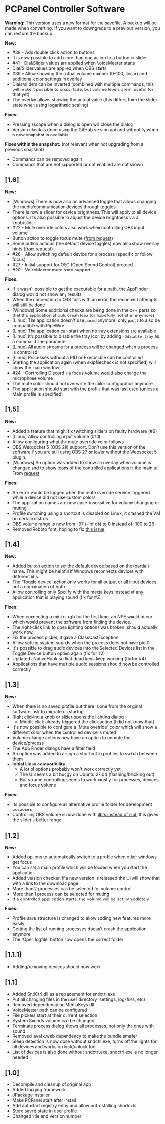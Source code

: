 # PCPanel Controller Software

<!-- Releasenotes without version are included in releases -->

**Warning:** This version uses a new format for the savefile.
A backup will be made when converting. If you want to downgrade to a previous version, you can restore the backup.

**New:**

- #38 - Add double click action to buttons
- It is now possible to add more than one action to a button or slider
- #41 - Dial/Slider values are applied when VoiceMeeter starts
- Dial/Slider values are applied when OBS starts
- #39 - Allow showing the actual volume number (0-100, linear) and additional color settings in overlay
- Dials/sliders can be inverted (combined with multiple commands, this will make it possible to cross-fade, but volume levels aren't useful for that yet)
- The overlay allows showing the actual value (this differs from the slider state when using logarithmic scaling)

**Fixes:**

- Pressing escape when a dialog is open will close the dialog
- Version check is done using the GitHub version api and will notify when a new snapshot is available

**Fixes within the snapshot:**
(not relevant when not upgrading from a previous snapshot)

- Commands can be removed again
- Commands that are not supported or not enabled are not shown

## [1.6]

**New:**

- [Windows] There is now also an advanced toggle that allows changing the media/communication devices through toggles
- There is now a slider for device brightness. This will apply to all device options. It's also possible to adjust the device brightness via a knob/slider.
- #22 - Mute override colors also work when controlling OBS input volume
- Button action to toggle focus mute ([from request](https://www.reddit.com/r/PCPanel/comments/zyh3sr/toggle_muteunmute_focused_application/))
- Some button actions (the default device toggles) now also show overlay hints ([from request](https://www.reddit.com/r/PCPanel/comments/zhun8a/feature_suggestion_add_a_little_indicatoroverlay/))
- #26 - Allow switching default device for a process (specific or follow focus)
- #27 - Initial support for OSC (Open Sound Control) protocol
- #29 - VoiceMeeter mute state support

**Fixes:**

- If it wasn't possible to get the executable for a path, the AppFinder dialog would not show any results
- When the connection to OBS fails with an error, the reconnect attempts will still be done
- [Windows] Some additional checks are being done in the c++ parts so that the application should crash less (or hopefully not at all anymore)
- [Linux] The application doesn't use `pacmd` anymore, only `pactl` to also be compatible with PipeWire
- [Linux] The application can start when no tray extensions are available
- [Linux] It's possible to disable the tray icon by adding `-Ddisable.tray` as a command line parameter
- [Linux] All audio streams for a process will be changed when a process is controlled
- [Linux] Processes without a PID or Executable can be controlled
- Starting the application again (when skipfilecheck is not specified) will show the main window
- #24 - Controlling Discord via focus volume would also change the microphone volume
- The mute color should not overwrite the color configuration anymore
- The application should start with the profile that was last used (unless a Main profile is specified)

## [1.5]

**New:**

- Added a feature that might fix twitching sliders on faulty hardware (#6)
- [Linux] Allow controlling input volume (#10)
- Allow configuring what the mute override color follows
- OBS Websocket 5 (OBS 28) support. Don't use this version of the software if you are still using OBS 27 or lower without the Websocket 5 plugin.
- [Windows] An option was added to show an overlay when volume is changed and to show icons of the controlled applications in the main ui.
  From [request](https://www.reddit.com/r/PCPanel/comments/xf14ol)

**Fixes:**

- An error would be logged when the mute override service triggered while a device did not use custom colors
- The application names are now case-insensitive for volume changing or muting
- Profile switching using a shortcut is disabled on Linux, it crashed the VM on certain distros
- OBS volume range is now from -97 (-inf db) to 0 instead of -100 to 26
- Removed Roboto font, hoping to fix [this issue](https://www.reddit.com/r/PCPanel/comments/xh0dy4/)

## [1.4]

**New:**

- Added button action to set the default device based on the (partial) name. This might be helpful if Windows reconnects devices with different id's.
- The 'Toggle device' action only works for all output or all input devices, not a combination of both
- Allow controlling only Spotify with the media keys instead of any application that is playing sound (fix for #3)

**Fixes:**

- When connecting a mini or rgb for the first time, an NPE would occur which would prevent the software from finding the device.
- The right-click link to open lighting options was broken, should actually work now.
- Fix the process picker, it gave a ClassCastException
- Allow setting system sounds when the process does not have pid 0
- It's possible to drag audio devices into the Selected Devices list in the Toggle Device button option again (fix for #2)
- Updated JNativeHook so that dead keys keep working (fix for #4)
- Applications that have multiple audio sessions should now be controlled correctly

## [1.3]

**New:**

- When there is no saved profile but there is one from the original software, ask to migrate on startup
- Right clicking a knob or slider opens the lighting dialog
    - Middle click already triggered the click action (I did not know that)
- It's now possible to configure a 'Mute override' color which will show a different color when the controlled device is muted
- Volume change actions now have an option to unmute the device/process
- The App Finder dialogs have a filter field
- An option was added to assign a shortcut to profiles to switch between them
- **Initial Linux compatibility**
    - A lot of options probably won't work correctly yet
    - The UI seems a bit buggy on Ubuntu 22.04 (flashing/blacking out)
    - But volume controlling seems to work mostly for processes, devices and focus volume

**Fixes:**

- Its possible to configure an alternative profile folder for development purposes
- Controlling OBS volume is now done with [db's instead of mul](https://github.com/obsproject/obs-websocket/blob/4.x-compat/docs/generated/protocol.md#setvolume), this gives the slider a better range

## [1.2]

**New:**

- Added options to automatically switch to a profile when other windows get focus
- You can set a main profile which will be loaded when you start the application
- Added version checker. If a new version is released the UI will show that with a link to the download page.
- More than 2 processes can be selected for volume control
- More than 1 process can be selected for muting
- If a controlled application starts, the volume will be set immediately

**Fixes:**

- Profile save structure is changed to allow adding new features more easily
- Getting the list of running processes doesn't crash the application anymore
- The 'Open logfile' button now opens the correct folder

## [1.1.1]

- Adding/removing devices should now work

## [1.1]

- Added SndCtrl.dll as a replacement for sndctrl.exe
- Put all changing files in the user directory (settings, log-files, etc)
- Removed dependency on MediaKeys.dll
- VoiceMeeter path can be configured
- File pickers start at their current selection
- System Sounds volume can be changed
- Terminate process dialog shows all processes, not only the ones with sound
- Removed javafx.web dependency to make the bundle smaller
- Sleep detection is now done without sndctrl.exe, turns off the lights for all devices and works on lock/unlock too
- List of devices is also done without sndctrl.exe, sndctrl.exe is no longer needed

## [1.0]

- Decompile and cleanup of original app
- Added logging framework
- JPackage installer
- Make PCPanel start after install
- Add autostart registry entry and allow not installing shortcuts
- Store saved state in user profile
- Changed title and version number
